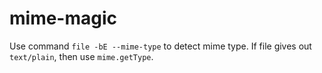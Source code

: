 # mime-magic

Use command `file -bE --mime-type` to detect mime type.
If file gives out `text/plain`,
then use `mime.getType`.

